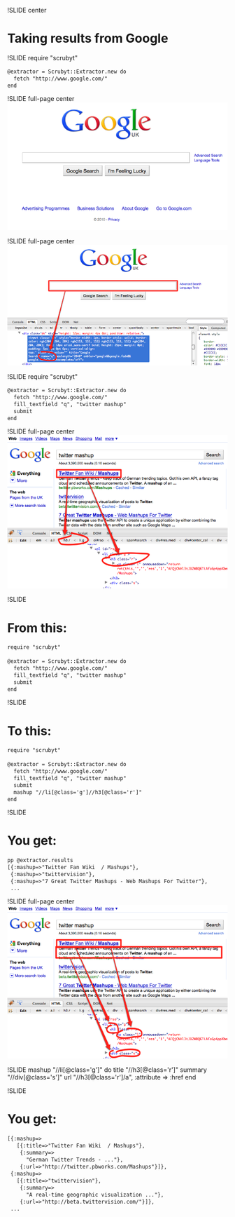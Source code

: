 !SLIDE center
# Taking results from Google

!SLIDE
    require "scrubyt"

    @extractor = Scrubyt::Extractor.new do
      fetch "http://www.google.com/"
    end

!SLIDE full-page center
![Google Homepage](google1.png)

!SLIDE full-page center
![Google Homepage with Firebug Inspection](google2.png)

!SLIDE
    require "scrubyt"

    @extractor = Scrubyt::Extractor.new do
      fetch "http://www.google.com/"
      fill_textfield "q", "twitter mashup"
      submit
    end

!SLIDE full-page center
![Google Results](google3.png)

!SLIDE
# From this:
    require "scrubyt"

    @extractor = Scrubyt::Extractor.new do
      fetch "http://www.google.com/"
      fill_textfield "q", "twitter mashup"
      submit
    end

!SLIDE
# To this:
    require "scrubyt"

    @extractor = Scrubyt::Extractor.new do
      fetch "http://www.google.com/"
      fill_textfield "q", "twitter mashup"
      submit
      mashup "//li[@class='g']//h3[@class='r']"
    end

!SLIDE
# You get:
    pp @extractor.results
    [{:mashup=>"Twitter Fan Wiki  / Mashups"},
     {:mashup=>"twittervision"},
     {:mashup=>"7 Great Twitter Mashups - Web Mashups For Twitter"},
     ...

!SLIDE full-page center
![Google Results](google4.png)

!SLIDE
      mashup "//li[@class='g']" do
        title "//h3[@class='r']"
        summary "//div[@class='s']"
        url "//h3[@class='r']/a", 
            :attribute => :href
      end

!SLIDE
# You get:

    [{:mashup=>
       [{:title=>"Twitter Fan Wiki  / Mashups"},
        {:summary=>
          "German Twitter Trends - ..."},
        {:url=>"http://twitter.pbworks.com/Mashups"}]},
     {:mashup=>
       [{:title=>"twittervision"},
        {:summary=>
          "A real-time geographic visualization ..."},
        {:url=>"http://beta.twittervision.com/"}]},
     ...